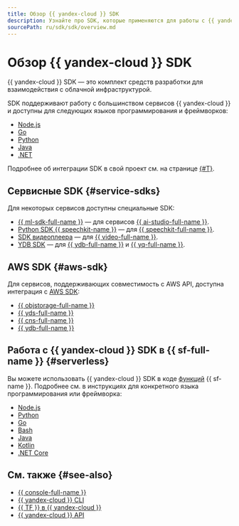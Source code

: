 ```yaml
---
title: Обзор {{ yandex-cloud }} SDK
description: Узнайте про SDK, которые применяются для работы с {{ yandex-cloud }}
sourcePath: ru/sdk/sdk/overview.md
---
```


# Обзор {{ yandex-cloud }} SDK

{{ yandex-cloud }} SDK — это комплект средств разработки для взаимодействия с облачной инфраструктурой.

SDK поддерживают работу с большинством сервисов {{ yandex-cloud }} и доступны для следующих языков программирования и фреймворков:
* [Node.js](https://github.com/yandex-cloud/nodejs-sdk)
* [Go](https://github.com/yandex-cloud/go-sdk)
* [Python](https://github.com/yandex-cloud/python-sdk)
* [Java](https://github.com/yandex-cloud/java-sdk)
* [.NET](https://github.com/yandex-cloud/dotnet-sdk)

Подробнее об интеграции SDK в свой проект см. на странице [{#T}](./quickstart.md).

## Сервисные SDK {#service-sdks}

Для некоторых сервисов доступны специальные SDK:
* [{{ ml-sdk-full-name }}](../../ai-studio/sdk/index.md) — для сервисов [{{ ai-studio-full-name }}](/ai-studio).
* [Python SDK {{ speechkit-name }}](../../speechkit/sdk/python/index.md) — для [{{ speechkit-full-name }}](../../speechkit/).
* [SDK видеоплеера](../../video/sdk/index.md) — для [{{ video-full-name }}](../../video/).
* [YDB SDK](https://ydb.tech/docs/ru/reference/ydb-sdk/) — для [{{ ydb-full-name }}](../../ydb/) и [{{ yq-full-name }}](../../query/).

## AWS SDK {#aws-sdk}

Для сервисов, поддерживающих совместимость с AWS API, доступна интеграция с [AWS SDK](https://aws.amazon.com/developer/tools/):
* [{{ objstorage-full-name }}](../../storage/tools/sdk/index.md)
* [{{ yds-full-name }}](../../data-streams/operations/aws-sdk/prepare.md)
* [{{ cns-full-name }}](../../notifications/tools/sdk-python.md)
* [{{ ydb-full-name }}](../../ydb/docapi/tools/aws-sdk/index.md)

## Работа с {{ yandex-cloud }} SDK в {{ sf-full-name }} {#serverless}

Вы можете использовать {{ yandex-cloud }} SDK в коде [функций](../../functions/concepts/function.md) {{ sf-name }}. Подробнее см. в инструкциях для конкретного языка программирования или фреймворка:
* [Node.js](../../functions/lang/nodejs/sdk.md)
* [Python](../../functions/lang/python/sdk.md)
* [Go](../../functions/lang/golang/sdk.md)
* [Bash](../../functions/lang/bash/sdk.md)
* [Java](../../functions/lang/java/sdk.md)
* [Kotlin](../../functions/lang/kotlin/sdk.md)
* [.NET Core](../../functions/lang/csharp/sdk.md)

## См. также {#see-also}

* [{{ console-full-name }}](../../console/)
* [{{ yandex-cloud }} CLI](../../cli/)
* [{{ TF }} в {{ yandex-cloud }}](../../tutorials/infrastructure-management/terraform-quickstart.md)
* [{{ yandex-cloud }} API](../../api-design-guide/)